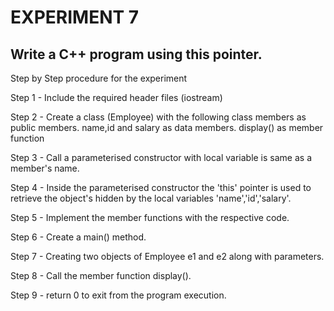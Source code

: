 # EXPERIMENT 7
## Write a C++ program using this pointer.
Step by Step procedure for the experiment

Step 1 - Include the required header files (iostream)

Step 2 - Create a class (Employee) with the following class members as public members. name,id and salary as data members. display() as member function

Step 3 - Call a parameterised constructor with local variable is same as a member's name.

Step 4 - Inside the parameterised constructor the 'this' pointer is used to retrieve the object's hidden by the local variables 'name','id','salary'.

Step 5 - Implement the member functions with the respective code.

Step 6 - Create a main() method.

Step 7 - Creating two objects of Employee e1 and e2 along with parameters.

Step 8 - Call the member function display().

Step 9 - return 0 to exit from the program execution.

